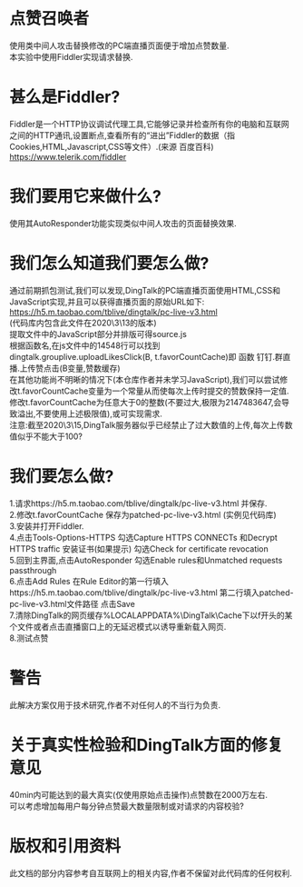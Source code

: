 # 点赞召唤者  
使用类中间人攻击替换修改的PC端直播页面便于增加点赞数量.  
本实验中使用Fiddler实现请求替换.  
# 甚么是Fiddler?
Fiddler是一个HTTP协议调试代理工具,它能够记录并检查所有你的电脑和互联网之间的HTTP通讯,设置断点,查看所有的“进出”Fiddler的数据（指Cookies,HTML,Javascript,CSS等文件）.(来源 百度百科)  
https://www.telerik.com/fiddler  
# 我们要用它来做什么?  
使用其AutoResponder功能实现类似中间人攻击的页面替换效果.  
# 我们怎么知道我们要怎么做?  
通过前期抓包测试,我们可以发现,DingTalk的PC端直播页面使用HTML,CSS和JavaScript实现,并且可以获得直播页面的原始URL如下:  
https://h5.m.taobao.com/tblive/dingtalk/pc-live-v3.html  
(代码库内包含此文件在2020\3\13的版本)  
提取文件中的JavaScript部分并排版可得source.js  
根据函数名,在js文件中的14548行可以找到dingtalk.grouplive.uploadLikesClick(B, t.favorCountCache)即 函数 钉钉.群直播.上传赞点击(B变量,赞数缓存)  
在其他功能尚不明晰的情况下(本仓库作者并未学习JavaScript),我们可以尝试修改t.favorCountCache变量为一个常量从而使每次上传时提交的赞数保持一定值.  
修改t.favorCountCache为任意大于0的整数(不要过大,极限为2147483647,会导致溢出,不要使用上述极限值),或可实现需求.  
注意:截至2020\3\15,DingTalk服务器似乎已经禁止了过大数值的上传,每次上传数值似乎不能大于100?  
# 我们要怎么做?  
1.请求https://h5.m.taobao.com/tblive/dingtalk/pc-live-v3.html 并保存.  
2.修改t.favorCountCache 保存为patched-pc-live-v3.html (实例见代码库)  
3.安装并打开Fiddler.  
4.点击Tools-Options-HTTPS 勾选Capture HTTPS CONNECTs 和Decrypt HTTPS traffic 安装证书(如果提示) 勾选Check for certificate revocation  
5.回到主界面,点击AutoResponder 勾选Enable rules和Unmatched requests passthrough  
6.点击Add Rules 在Rule Editor的第一行填入https://h5.m.taobao.com/tblive/dingtalk/pc-live-v3.html 第二行填入patched-pc-live-v3.html文件路径 点击Save  
7.清除DingTalk的网页缓存%LOCALAPPDATA%\DingTalk\Cache下以f开头的某个文件或者点击直播窗口上的无延迟模式以诱导重新载入网页.  
8.测试点赞  
# 警告  
此解决方案仅用于技术研究,作者不对任何人的不当行为负责.  
# 关于真实性检验和DingTalk方面的修复意见  
40min内可能达到的最大真实(仅使用原始点击操作)点赞数在2000万左右.  
可以考虑增加每用户每分钟点赞最大数量限制或对请求的内容校验?  
# 版权和引用资料  
此文档的部分内容参考自互联网上的相关内容,作者不保留对此代码库的任何权利.  